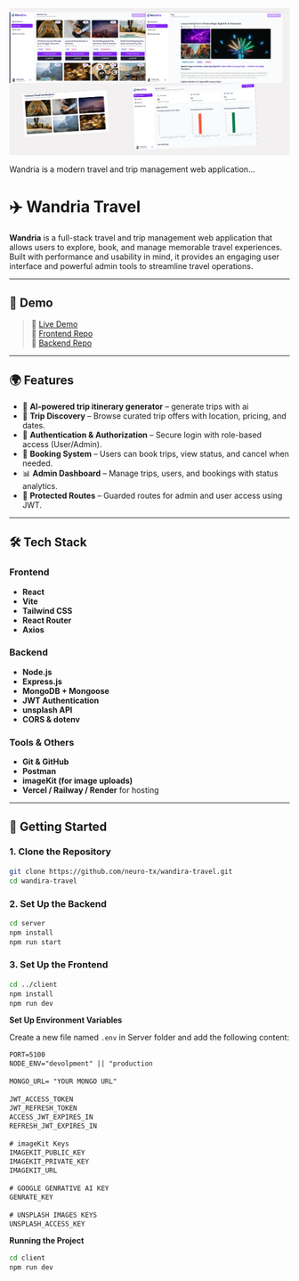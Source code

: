![Wandria Travel Preview](https://github.com/neuro-tx/wandira-travel/blob/main/client/public/assets/images/preview.png?raw=true)

Wandria is a modern travel and trip management web application...


# ✈️ Wandria Travel

**Wandria** is a full-stack travel and trip management web application that allows users to explore, book, and manage memorable travel experiences. Built with performance and usability in mind, it provides an engaging user interface and powerful admin tools to streamline travel operations.

---

## 🌟 Demo

> 🔗 [Live Demo](https://wandira-travel.vercel.app/)  
> 📂 [Frontend Repo](https://github.com/neuro-tx/wandira-travel/tree/main/client)  
> 🔧 [Backend Repo](https://github.com/neuro-tx/wandria-server)

---

## 🌍 Features

- 🧳 **AI-powered trip itinerary generator** – generate trips with ai
- 🧳 **Trip Discovery** – Browse curated trip offers with location, pricing, and dates.
- 👥 **Authentication & Authorization** – Secure login with role-based access (User/Admin).
- 📅 **Booking System** – Users can book trips, view status, and cancel when needed.
- 📊 **Admin Dashboard** – Manage trips, users, and bookings with status analytics.
- 🔐 **Protected Routes** – Guarded routes for admin and user access using JWT.

---

## 🛠️ Tech Stack

### Frontend
- **React**
- **Vite**
- **Tailwind CSS**
- **React Router**
- **Axios**

### Backend
- **Node.js**
- **Express.js**
- **MongoDB + Mongoose**
- **JWT Authentication**
- **unsplash API**
- **CORS & dotenv**

### Tools & Others
- **Git & GitHub**
- **Postman**
- **imageKit (for image uploads)**
- **Vercel / Railway / Render** for hosting

---

## 🚀 Getting Started

### 1. Clone the Repository
```bash
git clone https://github.com/neuro-tx/wandira-travel.git
cd wandira-travel
```
### 2. Set Up the Backend
```bash
cd server
npm install
npm run start
```
### 3. Set Up the Frontend
```bash
cd ../client
npm install
npm run dev
```
**Set Up Environment Variables**

Create a new file named `.env` in Server folder and add the following content:
```env
PORT=5100
NODE_ENV="devolpment" || "production

MONGO_URL= "YOUR MONGO URL"

JWT_ACCESS_TOKEN
JWT_REFRESH_TOKEN
ACCESS_JWT_EXPIRES_IN
REFRESH_JWT_EXPIRES_IN

# imageKit Keys
IMAGEKIT_PUBLIC_KEY
IMAGEKIT_PRIVATE_KEY
IMAGEKIT_URL

# GOOGLE GENRATIVE AI KEY
GENRATE_KEY

# UNSPLASH IMAGES KEYS
UNSPLASH_ACCESS_KEY
```
**Running the Project**
```bash
cd client
npm run dev
```
